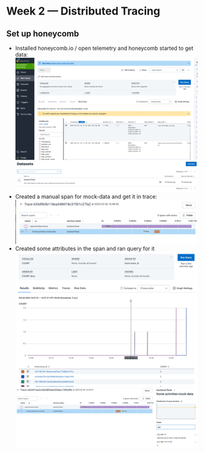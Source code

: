# Week 2 — Distributed Tracing

## Set up honeycomb
- Installed honeycomb.io / open telemetry and honeycomb started to get data:
![Query](assets/wk2/honeycomb-query.png)
![Dataset](assets/wk2/honeycomb-dataset.png)
- Created a manual span for mock-data and get it in trace:
![Trace mock data](assets/wk2/honeycomb-trace-mock-data.png)
- Created some attributes in the span and ran query for it
![Honeycomb query](assets/wk2/hc-query.png)
![Honeycomb attributes](assets/wk2/hc-attributes.png)